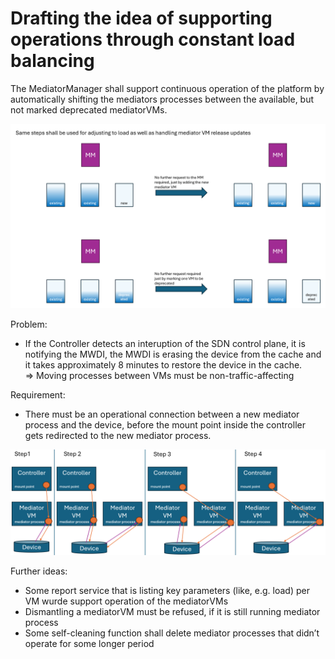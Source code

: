 # Drafting the idea of supporting operations through constant load balancing

The MediatorManager shall support continuous operation of the platform by automatically shifting the mediators processes between the available, but not marked deprecated mediatorVMs.  

![SketchOperationByLoadBalancing](./SketchOperationByLoadBalancing.png)

Problem:  
- If the Controller detects an interuption of the SDN control plane, it is notifying the MWDI, the MWDI is erasing the device from the cache and it takes approximately 8 minutes to restore the device in the cache.  
=> Moving processes between VMs must be non-traffic-affecting

Requirement:  
- There must be an operational connection between a new mediator process and the device, before the mount point inside the controller gets redirected to the new mediator process.  

![SketchReLocationProcess](./SketchReLocationProcess.png)

Further ideas:
- Some report service that is listing key parameters (like, e.g. load) per VM wurde support operation of the mediatorVMs  
- Dismantling a mediatorVM must be refused, if it is still running mediator process  
- Some self-cleaning function shall delete mediator processes that didn’t operate for some longer period  
